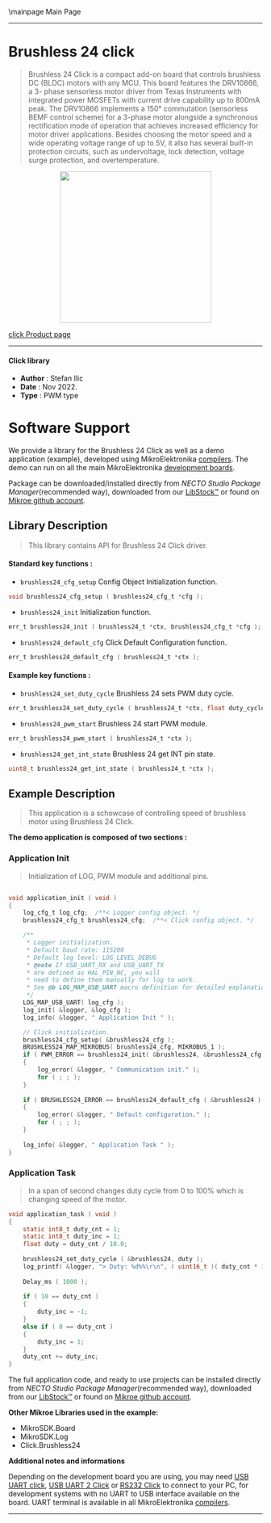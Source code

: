 \mainpage Main Page

---
# Brushless 24 click

> Brushless 24 Click is a compact add-on board that controls brushless DC (BLDC) motors with any MCU. 
> This board features the DRV10866, a 3- phase sensorless motor driver from Texas Instruments 
> with integrated power MOSFETs with current drive capability up to 800mA peak. 
> The DRV10866 implements a 150° commutation (sensorless BEMF control scheme) 
> for a 3-phase motor alongside a synchronous rectification mode of operation 
> that achieves increased efficiency for motor driver applications. 
> Besides choosing the motor speed and a wide operating voltage range of up to 5V, 
> it also has several built-in protection circuits, such as undervoltage, 
> lock detection, voltage surge protection, and overtemperature.

<p align="center">
  <img src="https://download.mikroe.com/images/click_for_ide/brushless24_click.png" height=300px>
</p>

[click Product page](https://www.mikroe.com/brushless-24-click)

---


#### Click library

- **Author**        : Stefan Ilic
- **Date**          : Nov 2022.
- **Type**          : PWM type


# Software Support

We provide a library for the Brushless 24 Click
as well as a demo application (example), developed using MikroElektronika
[compilers](https://www.mikroe.com/necto-studio).
The demo can run on all the main MikroElektronika [development boards](https://www.mikroe.com/development-boards).

Package can be downloaded/installed directly from *NECTO Studio Package Manager*(recommended way), downloaded from our [LibStock&trade;](https://libstock.mikroe.com) or found on [Mikroe github account](https://github.com/MikroElektronika/mikrosdk_click_v2/tree/master/clicks).

## Library Description

> This library contains API for Brushless 24 Click driver.

#### Standard key functions :

- `brushless24_cfg_setup` Config Object Initialization function.
```c
void brushless24_cfg_setup ( brushless24_cfg_t *cfg );
```

- `brushless24_init` Initialization function.
```c
err_t brushless24_init ( brushless24_t *ctx, brushless24_cfg_t *cfg );
```

- `brushless24_default_cfg` Click Default Configuration function.
```c
err_t brushless24_default_cfg ( brushless24_t *ctx );
```

#### Example key functions :

- `brushless24_set_duty_cycle` Brushless 24 sets PWM duty cycle.
```c
err_t brushless24_set_duty_cycle ( brushless24_t *ctx, float duty_cycle );
```

- `brushless24_pwm_start` Brushless 24 start PWM module.
```c
err_t brushless24_pwm_start ( brushless24_t *ctx );
```

- `brushless24_get_int_state` Brushless 24 get INT pin state.
```c
uint8_t brushless24_get_int_state ( brushless24_t *ctx );
```

## Example Description

> This application is a schowcase of controlling speed of brushless motor using Brushless 24 Click.

**The demo application is composed of two sections :**

### Application Init

> Initialization of LOG, PWM module and additional pins.

```c

void application_init ( void ) 
{
    log_cfg_t log_cfg;  /**< Logger config object. */
    brushless24_cfg_t brushless24_cfg;  /**< Click config object. */

    /** 
     * Logger initialization.
     * Default baud rate: 115200
     * Default log level: LOG_LEVEL_DEBUG
     * @note If USB_UART_RX and USB_UART_TX 
     * are defined as HAL_PIN_NC, you will 
     * need to define them manually for log to work. 
     * See @b LOG_MAP_USB_UART macro definition for detailed explanation.
     */
    LOG_MAP_USB_UART( log_cfg );
    log_init( &logger, &log_cfg );
    log_info( &logger, " Application Init " );

    // Click initialization.
    brushless24_cfg_setup( &brushless24_cfg );
    BRUSHLESS24_MAP_MIKROBUS( brushless24_cfg, MIKROBUS_1 );
    if ( PWM_ERROR == brushless24_init( &brushless24, &brushless24_cfg ) )
    {
        log_error( &logger, " Communication init." );
        for ( ; ; );
    }
    
    if ( BRUSHLESS24_ERROR == brushless24_default_cfg ( &brushless24 ) )
    {
        log_error( &logger, " Default configuration." );
        for ( ; ; );
    }
    
    log_info( &logger, " Application Task " );
}

```

### Application Task

> In a span of second changes duty cycle from 0 to 100% which is changing speed of the motor.

```c
void application_task ( void ) 
{
    static int8_t duty_cnt = 1;
    static int8_t duty_inc = 1;
    float duty = duty_cnt / 10.0;
    
    brushless24_set_duty_cycle ( &brushless24, duty );
    log_printf( &logger, "> Duty: %d%%\r\n", ( uint16_t )( duty_cnt * 10 ) );
    
    Delay_ms ( 1000 );
    
    if ( 10 == duty_cnt ) 
    {
        duty_inc = -1;
    }
    else if ( 0 == duty_cnt ) 
    {
        duty_inc = 1;
    }
    duty_cnt += duty_inc;
}
```

The full application code, and ready to use projects can be installed directly from *NECTO Studio Package Manager*(recommended way), downloaded from our [LibStock&trade;](https://libstock.mikroe.com) or found on [Mikroe github account](https://github.com/MikroElektronika/mikrosdk_click_v2/tree/master/clicks).

**Other Mikroe Libraries used in the example:**

- MikroSDK.Board
- MikroSDK.Log
- Click.Brushless24

**Additional notes and informations**

Depending on the development board you are using, you may need
[USB UART click](https://www.mikroe.com/usb-uart-click),
[USB UART 2 Click](https://www.mikroe.com/usb-uart-2-click) or
[RS232 Click](https://www.mikroe.com/rs232-click) to connect to your PC, for
development systems with no UART to USB interface available on the board. UART
terminal is available in all MikroElektronika
[compilers](https://shop.mikroe.com/compilers).

---
